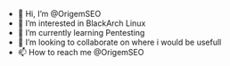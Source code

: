 - 👋 Hi, I’m @OrigemSEO
- 👀 I’m interested in BlackArch Linux
- 🌱 I’m currently learning Pentesting
- 💞️ I’m looking to collaborate on where i would be usefull
- 📫 How to reach me @OrigemSEO
<!---
OrigemSEO/OrigemSEO is a ✨ special ✨ repository because its `README.md` (this file) appears on your GitHub profile.
You can click the Preview link to take a look at your changes.
--->
